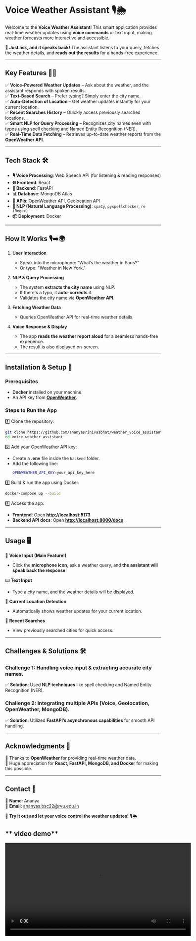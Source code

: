 # **Voice Weather Assistant 🎙️🌦️**  

Welcome to the **Voice Weather Assistant**! This smart application provides real-time weather updates using **voice commands** or text input, making weather forecasts more interactive and accessible.  

🚀 **Just ask, and it speaks back!** The assistant listens to your query, fetches the weather details, and **reads out the results** for a hands-free experience.  

---

## **Key Features 🎤✨**  

✅ **Voice-Powered Weather Updates** – Ask about the weather, and the assistant responds with spoken results.  
✅ **Text-Based Search** – Prefer typing? Simply enter the city name.  
✅ **Auto-Detection of Location** – Get weather updates instantly for your current location.  
✅ **Recent Searches History** – Quickly access previously searched locations.  
✅ **Smart NLP for Query Processing** – Recognizes city names even with typos using spell checking and Named Entity Recognition (NER).  
✅ **Real-Time Data Fetching** – Retrieves up-to-date weather reports from the **OpenWeather API**.  

---

## **Tech Stack 🛠️**  

- **🎙️ Voice Processing**: Web Speech API (for listening & reading responses)  
- **🌐 Frontend**: React  
- **🚀 Backend**: FastAPI  
- **📊 Database**: MongoDB Atlas  
- **📡 APIs**: OpenWeather API, Geolocation API  
- **🧠 NLP (Natural Language Processing)**: `spaCy`, `pyspellchecker`, `re (Regex)`  
- **📦 Deployment**: Docker  

---

## **How It Works 🎙️➡️🌍**  

1. **User Interaction**  
   - Speak into the microphone: "What’s the weather in Paris?"  
   - Or type: "Weather in New York."  

2. **NLP & Query Processing**  
   - The system **extracts the city name** using NLP.  
   - If there's a typo, it **auto-corrects** it.  
   - Validates the city name via **OpenWeather API**.  

3. **Fetching Weather Data**  
   - Queries OpenWeather API for real-time weather details.  

4. **Voice Response & Display**  
   - The app **reads the weather report aloud** for a seamless hands-free experience.  
   - The result is also displayed on-screen.  

---

## **Installation & Setup 🚀**  

### **Prerequisites**  
- **Docker** installed on your machine.  
- An API key from **[OpenWeather](https://openweathermap.org/api)**.  

### **Steps to Run the App**  

1️⃣ Clone the repository:  
```sh
git clone https://github.com/ananyasrinivasbhat/weather_voice_assistant.git
cd voice_weather_assistant
```

2️⃣ Add your OpenWeather API key:  
- Create a **.env** file inside the `backend` folder.  
- Add the following line:  
  ```sh
  OPENWEATHER_API_KEY=your_api_key_here
  ```

3️⃣ Build & run the app using Docker:  
```sh
docker-compose up --build
```

4️⃣ Access the app:  
- **Frontend**: Open **[http://localhost:5173](http://localhost:5173)**  
- **Backend API docs**: Open **[http://localhost:8000/docs](http://localhost:8000/docs)**  

---

## **Usage 🖥️**  

🎤 **Voice Input (Main Feature!)**  
- Click the **microphone icon**, ask a weather query, and **the assistant will speak back the response**!  

⌨️ **Text Input**  
- Type a city name, and the weather details will be displayed.  

📍 **Current Location Detection**  
- Automatically shows weather updates for your current location.  

📝 **Recent Searches**  
- View previously searched cities for quick access.  

---

## **Challenges & Solutions 🛠️**  

### **Challenge 1: Handling voice input & extracting accurate city names.**  
✅ **Solution**: Used **NLP techniques** like spell checking and Named Entity Recognition (NER).  

### **Challenge 2: Integrating multiple APIs (Voice, Geolocation, OpenWeather, MongoDB).**  
✅ **Solution**: Utilized **FastAPI’s asynchronous capabilities** for smooth API handling.  

---

## **Acknowledgments 🙏**  

🎉 Thanks to **OpenWeather** for providing real-time weather data.  
💙 Huge appreciation for **React, FastAPI, MongoDB, and Docker** for making this possible.  

---

## **Contact 📧**  

📌 **Name**: Ananya  
📌 **Email**: ananyas.bsc22@rvu.edu.in  

🚀 **Try it out and let your voice control the weather updates!** 🎙️🌦️

## ** video demo**
<video src="demo.mp4" controls width="600"></video>
